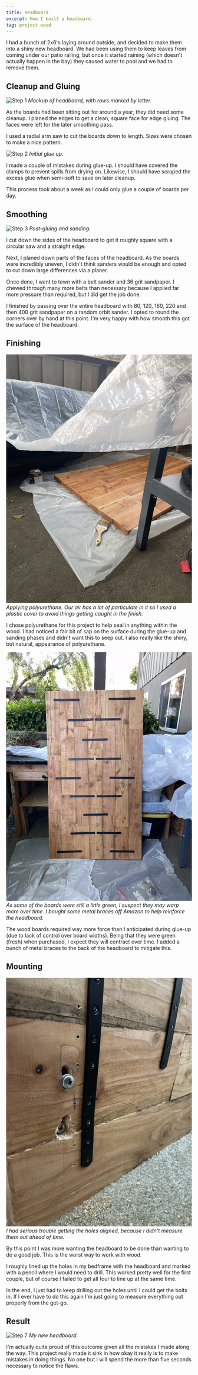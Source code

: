 ```yaml
---
title: Headboard
excerpt: How I built a headboard.
tag: project wood
---
```


I had a bunch of 2x6's laying around outside, and decided to make them into a shiny new headboard.
We had been using them to keep leaves from coming under our patio railing, but once it started raining (which doesn't actually happen in the bay) they caused water to pool and we had to remove them.

## Cleanup and Gluing

![Step 1](/assets/blog/headboard/1.jpg)
*Mockup of headboard, with rows marked by letter.*

As the boards had been sitting out for around a year, they did need some cleanup.
I planed the edges to get a clean, square face for edge gluing.
The faces were left for the later smoothing pass.

I used a radial arm saw to cut the boards down to length.
Sizes were chosen to make a nice pattern.

![Step 2](/assets/blog/headboard/2.jpg)
*Initial glue up.*

I made a couple of mistakes during glue-up.
I should have covered the clamps to prevent spills from drying on.
Likewise, I should have scraped the excess glue when semi-soft to save on later cleanup.

This process took about a week as I could only glue a couple of boards per day.

## Smoothing

![Step 3](/assets/blog/headboard/3.jpg)
*Post-gluing and sanding.*

I cut down the sides of the headboard to get it roughly square with a circular saw and a straight edge.

Next, I planed down parts of the faces of the headboard.
As the boards were incredibly uneven, I didn't think sanders would be enough and opted to cut down large differences via a planer.

Once done, I went to town with a belt sander and 36 grit sandpaper.
I chewed through many more belts than necessary because I applied far more pressure than required, but I did get the job done.

I finished by passing over the entire headboard with 80, 120, 180, 220 and then 400 grit sandpaper on a random orbit sander.
I opted to round the corners over by hand at this point.
I'm very happy with how smooth this got the surface of the headboard.

## Finishing

![Step 4](/assets/blog/headboard/4.jpg)
*Applying polyurethane.
Our air has a lot of particulate in it so I used a plastic cover to avoid things getting caught in the finish.*

I chose polyurethane for this project to help seal in anything within the wood.
I had noticed a fair bit of sap on the surface during the glue-up and sanding phases and didn't want this to seep out.
I also really like the shiny, but natural, appearance of polyurethane.

![Step 5](/assets/blog/headboard/5.jpg)
*As some of the boards were still a little green, I suspect they may warp more over time.
I bought some metal braces off Amazon to help reinforce the headboard.*

The wood boards required way more force than I anticipated during glue-up (due to lack of control over board widths).
Being that they were green (fresh) when purchased, I expect they will contract over time.
I added a bunch of metal braces to the back of the headboard to mitigate this.

## Mounting

![Step 6](/assets/blog/headboard/6.jpg)
*I had serious trouble getting the holes aligned, because I didn't measure them out ahead of time.*

By this point I was more wanting the headboard to be done than wanting to do a good job.
This is the worst way to work with wood.

I roughly lined up the holes in my bedframe with the headboard and marked with a pencil where I would need to drill.
This worked pretty well for the first couple, but of course I failed to get all four to line up at the same time.

In the end, I just had to keep drilling out the holes until I could get the bolts in.
If I ever have to do this again I'm just going to measure everything out properly from the get-go.

## Result

![Step 7](/assets/blog/headboard/7.jpg)
*My new headboard.*

I'm actually quite proud of this outcome given all the mistakes I made along the way.
This project really made it sink in how okay it really is to make mistakes in doing things.
No one but I will spend the more than five seconds necessary to notice the flaws.